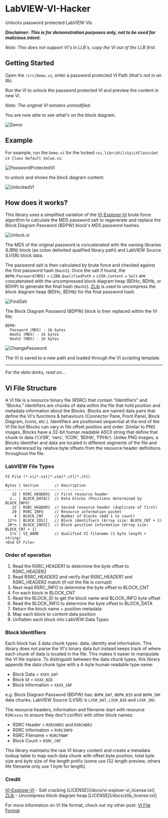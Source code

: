 # LabVIEW-VI-Hacker
Unlocks password protected LabVIEW VIs

***Disclaimer: This is for demonstration purposes only, not to be used for malicious intent.***

*Note: This does not support VI's in LLB's, copy the VI out of the LLB first.*

## Getting Started

Open the `/src/Demo.vi`, enter a password protected VI Path (*that's not in an llb*).

Run the VI to unlock the password protected VI and preview the content in new VI.

*Note: The original VI remains unmodified.*

You are now able to see what's on the block diagram.

![Demo](/docs/imgs/Demo.png)

## Example

For example, run the `Demo.vi` for the locked `<vi.lib>\Utility\LVClass\Get LV Class Default Value.vi`:

![PasswordProtectedVI](/docs/imgs/PasswordProtectedVI.png)

to unlock and shows the block diagram content:

![UnlockedVI](docs/imgs/UnlockedVI.png)

## How does it works?

This library uses a simplified variation of the [VI-Explorer-VI](https://github.com/tomsoftware/VI-Explorer-VI) brute force algorithm to calculate the MD5 password salt to regenerate and replace the Block Diagram Password (BDPW) block's MD5 password hashes.

![Unlock.vi](/docs/imgs/Unlock.png)

The MD5 of the original password is concatenated with the owning libraries (LIBN) block (as colon delimited qualified library path) and LabVIEW Source (LVSR) block data.

The password salt is then calculated by brute force and checked against the first password hash (`Hash1`). 
Once the salt if found, the `BDPW.Password(MD5)` + `LIBN.QualifiedPath` + `LVSR.Content` + `Salt` are concatenated with the uncompressed block diagram heap (BDHc, BDHb, or BDHP) to generate the final hash (`Hash2`).
[ZLib](https://www.zlib.net/) is used to uncompress the block diagram heap (BDHc, BDHb) for the final password hash.

![FindSalt](/docs/imgs/FindSalt.png)

The Block Diagram Password (BDPW) block is then replaced within the VI file:

```
BDPW:
  Password (MD5) - 16 bytes
  Hash1 (MD5) - 16 bytes
  Hash2 (MD5) - 16 bytes
```

![ChangePassword](/docs/imgs/ChangePassword.png)

The VI is saved to a new path and loaded through the VI scripting template.

---

*For the data dorks, read on...*
 
## VI File Structure

A VI file is a resource binary file (RSRC) that contain “Identifiers" and “Blocks.” Identifiers are chunks of data within the file that hold position and metadata information about the Blocks.
Blocks are named data pairs that define the VI's functions & behaviours (Connector Pane, Front Panel, Block Diagram, Icons, etc.). 
Identifiers are positioned sequential at the end of the VI file but Blocks can vary in file offset position and order.
Similar to PNG images, Blocks have a 32-bit human readable ASCII string that define that chunk to data (‘LVSR’, ‘vers’, ‘ICON’, ‘BDHb’, ‘FPHb’).
Unlike PNG images, a Blocks identifier and data are located in different segments of the file and are referenced by relative byte offsets from the resource header definitions throughout the file.

### LabVIEW File Types

```
VI File (*.vi|*.vit|*.vim|*.ctl|*.ctt)

Bytes | Section       // Description
----------------------------------- 
   32 | RSRC_HEADER1  // First resource header
  x.. | BLOCK_DATA[]  // Data blocks (Positions determined by BLOCK_INFO)
   32 | RSRC_HEADER2  // Second resource header (duplicate of first)
   20 | RSRC_INFO     // Resource information packet
    4 | BLOCK_CNT     // Number of blocks (Add 1 to count)
 12*n | BLOCK_IDS[]   // Block identifiers (Array size: BLOCK_CNT + 1)
 20*n | BLOCK_INFO[]  // Block position information (Array size: BLOCK_CNT + 1)
  1*x | VI_NAME       // Qualified VI filename (1 byte length + string)
<End Of File>
```

### Order of operation

1. Read the RSRC_HEADER1 to determine the byte offset to RSRC_HEADER2
2. Read RSRC_HEADER2 and verify that RSRC_HEADER1 and RSRC_HEADER2 match (if not the file is corrupt)
3. Next read RSRC_INFO to determine the byte offset to BLOCK_CNT
4. For each block in BLOCK_CNT
5. Read the BLOCK_ID to get the block name and BLOCK_INFO byte offset
6. Read the BLOCK_INFO to determine the byte offset to BLOCK_DATA
7. Return the block name + position metadata
8. Map each block to content data position
9. Unflatten each block into LabVIEW Data Types

### Block Identifiers

Each block has 3 data chunk types: data, identity and information. This library does not parse the VI's binary data but instead keeps track of where each chunk of data is located in the file.
This makes it easier to manipulate the VI file inplace.
To distinguish between the data chunk types, this library appends the data chunk type with a 4-byte human readable type name:

- Block Data = `XXXX_DAT`
- Block Id = `XXXX_BID`
- Block Information = `XXXX_INF`

e.g. Block Diagram Password (BDPW) has: `BDPW_DAT`, `BDPW_BID` and `BDPW_INF` data chunks. LabVIEW Source (LVSR) is `LVSR_DAT`, `LVSR_BID` and `LVSR_INF`.

The resource headers, information and filename start with resource `RSRCxxxx` to ensure they don't conflict with other block names:

- RSRC Header = `RSRCHDR1` and `RSRCHDR2`
- RSRC Information = `RSRCINFO`
- RSRC Filename = `RSRCFNAM`
- Block Count = `RSRC_CNT`

This library maintains the raw VI binary content and create a metadata lookup table to map each data chunk with offset byte position, total byte size and byte size of the length prefix (some use I32 length preview, others life filename only use 1 byte for length).

### Credit

[VI-Explorer-VI](https://github.com/tomsoftware/VI-Explorer-VI) - Salt cracking [LICENSE](/docs/vi-exploer-vi_license.txt]
[ZLib](https://www.zlib.net/) - Uncompress block diagram heap [LICENSE](/docs/zlib_license.txt]

For more information on VI file format, check out my other post: [VI File Format](https://ryanpacini.com/posts/vifileformat/)
